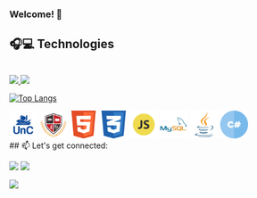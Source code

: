 ### Welcome! 👋

## 🎧💻 Technologies


<br/>

<div float="left">
  <!--
  ![Top Langs](https://github-readme-stats.vercel.app/api/top-langs/?username=jeanmoissa&show_icons=true&theme=vue)
  ![Github Stats](https://github-readme-stats.vercel.app/api?username=jeanmoissa&show_icons=true&theme=vue)
-->  

  <a href="https://github.com/jeanmoissa">
  <img height="150em" src="https://github-readme-stats.vercel.app/api?username=jeanmoissa&show_icons=true&theme=merko&include_all_commits=true&count_private=true"/>
  <img height="150em" src="https://github-readme-stats.vercel.app/api/top-langs/?username=jeanmoissa&layout=compact&langs_count=7&theme=merko"/>
  
  [![Top Langs](https://github-readme-stats.vercel.app/api/top-langs/?username=jeanmoissa&layout=compact&theme=merko)](https://github.com/jeanmoissa/github-readme-stats)


</div>
  
  
    
 

  <div float="left">
      <img src="https://github.com/jeanmoissa/jeanmoissa/blob/main/files/unc.png" width="50">
      <img src="https://github.com/jeanmoissa/jeanmoissa/blob/main/files/stackx.png" width="50">
      <img src="https://github.com/jeanmoissa/jeanmoissa/blob/main/files/html.png" width="50">
      <img src="https://github.com/jeanmoissa/jeanmoissa/blob/main/files/css.png" width="50">
      <img src="https://github.com/jeanmoissa/jeanmoissa/blob/main/files/javascript.png" width="50">
      <img src="https://github.com/jeanmoissa/jeanmoissa/blob/main/files/mysql.png" width="50">
      <img src="https://github.com/jeanmoissa/jeanmoissa/blob/main/files/java.png" width="50">
      <img src="https://github.com/jeanmoissa/jeanmoissa/blob/main/files/hashtag.png" width="50">
</div>      
      
<div float="left">     
## 📫 Let's get connected:
<br>
  
  
  <a href="https://instagram.com/jeanmoissa" target="_blank"><img src="https://img.shields.io/badge/-Instagram-%23E4405F?style=for-the-badge&logo=instagram&logoColor=white" target="_blank"></a> <a href = "mailto:jeanmoissa@gmail.com"><img src="https://img.shields.io/badge/-Gmail-%23333?style=for-the-badge&logo=gmail&logoColor=white" target="_blank"></a>
  
  <a href="https://www.linkedin.com/in/jeancarlosmoissa" target="_blank"><img src="https://img.shields.io/badge/-LinkedIn-%230077B5?style=for-the-badge&logo=linkedin&logoColor=white" target="_blank"></a> 
  
</div>

<!--
  [![Linkedin Badge](https://img.shields.io/badge/-jeanmoissa-blue?style=flat-square&logo=Linkedin&logoColor=white&link=https://www.linkedin.com/in/jeancarlosmoissa/)](https://www.linkedin.com/in/jeancarlosmoissa/)\
  [![Gmail Badge](https://img.shields.io/badge/-jeanmoissa@gmail.com-c14438?style=flat-square&logo=Gmail&logoColor=white&link=mailto:jeanmoissa@gmail.com)](mailto:jeanmoissa@gmail.com) -->
  
<!--
**jeanmoissa/jeanmoissa** is a ✨ _special_ ✨ repository because its `README.md` (this file) appears on your GitHub profile.

Here are some ideas to get you started:

- 🔭 I’m currently working on ...
- 🌱 I’m currently learning ...
- 👯 I’m looking to collaborate on ...
- 🤔 I’m looking for help with ...
- 💬 Ask me about ...
- 📫 How to reach me: ...
- 😄 Pronouns: ...
- ⚡ Fun fact: ...
-->
